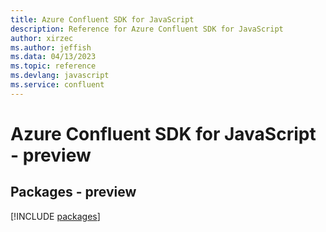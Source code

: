 ```yaml
---
title: Azure Confluent SDK for JavaScript
description: Reference for Azure Confluent SDK for JavaScript
author: xirzec
ms.author: jeffish
ms.data: 04/13/2023
ms.topic: reference
ms.devlang: javascript
ms.service: confluent
---
```

# Azure Confluent SDK for JavaScript - preview
## Packages - preview
[!INCLUDE [packages](confluent-index.md)]